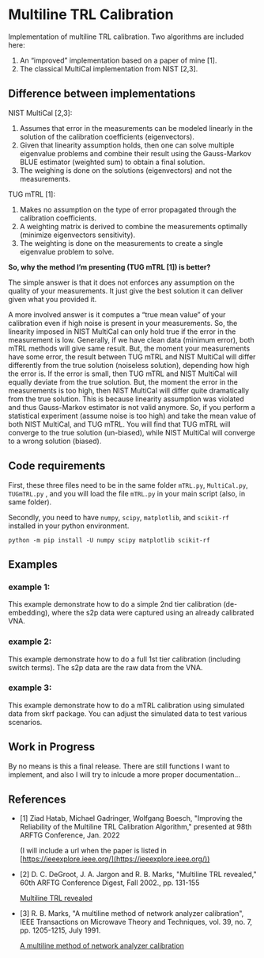 # Multiline TRL Calibration

Implementation of multiline TRL calibration. Two algorithms are included here:

1. An “improved” implementation based on a paper of mine [1].
2. The classical MultiCal implementation from NIST [2,3].

## Difference between implementations

NIST MultiCal [2,3]:

1. Assumes that error in the measurements can be modeled linearly in the solution of the calibration coefficients (eigenvectors).
2. Given that linearity assumption holds, then one can solve multiple eigenvalue problems and combine their result using the Gauss-Markov BLUE estimator (weighted sum) to obtain a final solution.
3. The weighing is done on the solutions (eigenvectors) and not the measurements.

TUG mTRL [1]:

1. Makes no assumption on the type of error propagated through the calibration coefficients.
2. A weighting matrix is derived to combine the measurements optimally (minimize eigenvectors sensitivity).
3. The weighting is done on the measurements to create a single eigenvalue problem to solve.

**So, why the method I’m presenting (TUG mTRL [1]) is better?**

The simple answer is that it does not enforces any assumption on the quality of your measurements. It just give the best solution it can deliver given what you provided it.

A more involved answer is it computes a “true mean value” of your calibration even if high noise is present in your measurements. 
So, the linearity imposed in NIST MultiCal can only hold true if the error in the measurement is low. 
Generally, if we have clean data (minimum error), both mTRL methods will give same result. But, the moment your measurements have some error, the result between TUG mTRL and NIST MultiCal will differ differently from the true solution (noiseless solution), depending how high the error is. 
If the error is small, then TUG mTRL and NIST MultiCal will equally deviate from the true solution. But, the moment the error in the measurements is too high, then NIST MultiCal will differ quite dramatically from the true solution. This is because linearity assumption was violated and thus Gauss-Markov estimator is not valid anymore.
So, if you perform a statistical experiment (assume noise is too high) and take the mean value of both NIST MultiCal, and TUG mTRL. You will find that TUG mTRL will converge to the true solution (un-biased), while NIST MultiCal will converge to a wrong solution (biased).

## Code requirements

First, these three files need to be in the same folder `mTRL.py`, `MultiCal.py`, `TUGmTRL.py` , and you will load the file `mTRL.py` in your main script (also, in same folder).

Secondly, you need to have `numpy`, `scipy`, `matplotlib`, and `scikit-rf` installed in your python environment.

```batch
python -m pip install -U numpy scipy matplotlib scikit-rf
```

## Examples

### example 1:

This example demonstrate how to do a simple 2nd tier calibration (de-embedding), where the s2p data were captured using an already calibrated VNA.

### example 2:

This example demonstrate how to do a full 1st tier calibration (including switch terms). The s2p data are the raw data from the VNA. 

### example 3:

This example demonstrate how to do a mTRL calibration using simulated data from skrf package. You can adjust the simulated data to test various scenarios.

## Work in Progress

By no means is this a final release. There are still functions I want to implement, and also I will try to inlcude a more proper documentation...

## References

- [1] Ziad Hatab, Michael Gadringer, Wolfgang Boesch, "Improving the Reliability
of the Multiline TRL Calibration Algorithm," presented at 98th ARFTG Conference, Jan. 2022
    
    (I will include a url when the paper is listed in [https://ieeexplore.ieee.org/](https://ieeexplore.ieee.org/))
    
- [2] D. C. DeGroot, J. A. Jargon and R. B. Marks, "Multiline TRL revealed,"
60th ARFTG Conference Digest, Fall 2002., pp. 131-155
    
    [Multiline TRL revealed](https://ieeexplore.ieee.org/document/1218696)
    
- [3] R. B. Marks, "A multiline method of network analyzer calibration",
IEEE Transactions on Microwave Theory and Techniques,
vol. 39, no. 7, pp. 1205-1215, July 1991.
    
    [A multiline method of network analyzer calibration](https://ieeexplore.ieee.org/document/85388)
